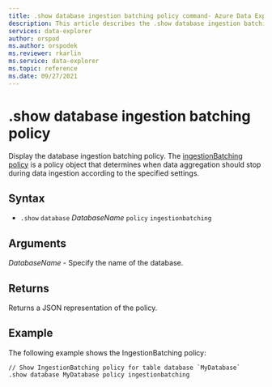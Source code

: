 ```yaml
---
title: .show database ingestion batching policy command- Azure Data Explorer
description: This article describes the .show database ingestion batching policy command in Azure Data Explorer.
services: data-explorer
author: orspod
ms.author: orspodek
ms.reviewer: rkarlin
ms.service: data-explorer
ms.topic: reference
ms.date: 09/27/2021
---
```

# .show database ingestion batching policy

Display the database ingestion batching policy. The [ingestionBatching policy](batchingpolicy.md) is a policy object that determines when data aggregation should stop during data ingestion according to the specified settings.

## Syntax

* `.show` `database` *DatabaseName* `policy` `ingestionbatching`

## Arguments

*DatabaseName* - Specify the name of the database.

## Returns

Returns a JSON representation of the policy.

## Example

The following example shows the IngestionBatching policy:

```kusto
// Show IngestionBatching policy for table database `MyDatabase`
.show database MyDatabase policy ingestionbatching 
```
